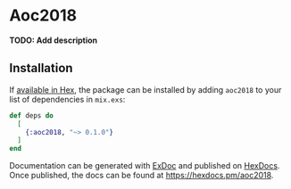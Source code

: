 # Aoc2018

**TODO: Add description**

## Installation

If [available in Hex](https://hex.pm/docs/publish), the package can be installed
by adding `aoc2018` to your list of dependencies in `mix.exs`:

```elixir
def deps do
  [
    {:aoc2018, "~> 0.1.0"}
  ]
end
```

Documentation can be generated with [ExDoc](https://github.com/elixir-lang/ex_doc)
and published on [HexDocs](https://hexdocs.pm). Once published, the docs can
be found at <https://hexdocs.pm/aoc2018>.

